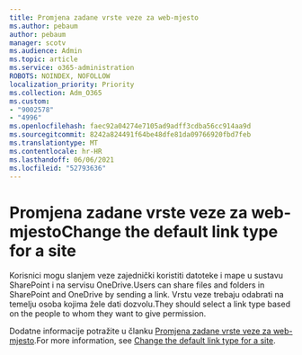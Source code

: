 ```yaml
---
title: Promjena zadane vrste veze za web-mjesto
ms.author: pebaum
author: pebaum
manager: scotv
ms.audience: Admin
ms.topic: article
ms.service: o365-administration
ROBOTS: NOINDEX, NOFOLLOW
localization_priority: Priority
ms.collection: Adm_O365
ms.custom:
- "9002578"
- "4996"
ms.openlocfilehash: faec92a04274e7105ad9adff3cdba56cc914aa9d
ms.sourcegitcommit: 8242a824491f64be48dfe81da09766920fbd7feb
ms.translationtype: MT
ms.contentlocale: hr-HR
ms.lasthandoff: 06/06/2021
ms.locfileid: "52793636"
---
```

# <a name="change-the-default-link-type-for-a-site"></a><span data-ttu-id="30d57-102">Promjena zadane vrste veze za web-mjesto</span><span class="sxs-lookup"><span data-stu-id="30d57-102">Change the default link type for a site</span></span>

<span data-ttu-id="30d57-103">Korisnici mogu slanjem veze zajednički koristiti datoteke i mape u sustavu SharePoint i na servisu OneDrive.</span><span class="sxs-lookup"><span data-stu-id="30d57-103">Users can share files and folders in SharePoint and OneDrive by sending a link.</span></span> <span data-ttu-id="30d57-104">Vrstu veze trebaju odabrati na temelju osoba kojima žele dati dozvolu.</span><span class="sxs-lookup"><span data-stu-id="30d57-104">They should select a link type based on the people to whom they want to give permission.</span></span>

<span data-ttu-id="30d57-105">Dodatne informacije potražite u članku [Promjena zadane vrste veze za web-mjesto](/sharepoint/change-default-sharing-link).</span><span class="sxs-lookup"><span data-stu-id="30d57-105">For more information, see [Change the default link type for a site](/sharepoint/change-default-sharing-link).</span></span>

